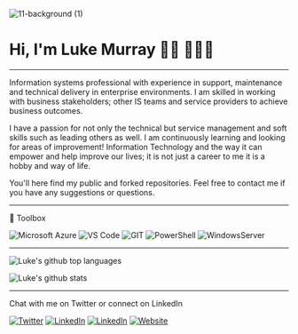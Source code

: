 ![11-background (1)](https://media-exp1.licdn.com/dms/image/C5616AQH7QjpnLzAwLw/profile-displaybackgroundimage-shrink_350_1400/0/1616572307302?e=1646265600&v=beta&t=58uifxXTh9FvM2JQg6R-dCIpGRk9BR1wLMK4eszm6qo)

# Hi, I'm Luke Murray 👋🏽 👨🏽‍💻

---

Information systems professional with experience in support, maintenance and technical delivery in enterprise environments. I am skilled in working with business stakeholders; other IS teams and service providers to achieve business outcomes. 

I have a passion for not only the technical but service management and soft skills such as leading others as well. I am continuously learning and looking for areas of improvement! Information Technology and the way it can empower and help improve our lives; it is not just a career to me it is a hobby and way of life.

You'll here find my public and forked repositories. Feel free to contact me if you have any suggestions or questions.

---

🧰 Toolbox
<!--Toolbox icons -->
![Microsoft Azure](https://img.shields.io/badge/microsoft-azure.svg?style=for-the-badge&logo=microsoft-azure&color=1572B6)
![VS Code](https://img.shields.io/badge/VS%20Code-007ACC.svg?&style=for-the-badge&logo=visual-studio-code&logoColor=white)
![GIT](https://img.shields.io/badge/git-%3776AB.svg?style=for-the-badge&logo=git&logoColor=white&color=F05032)
![PowerShell](https://img.shields.io/badge/microsoft-powershell.svg?style=for-the-badge&logo=powershell&color=FFFFFF)
![WindowsServer](https://img.shields.io/badge/microsoft-windows.svg?style=for-the-badge&logo=windows&color=000000)

---

![Luke's github top languages](https://github-readme-stats.vercel.app/api/top-langs/?username=lukemurraynz&show_icons=true)

![Luke's github stats](https://github-readme-stats.vercel.app/api?username=lukemurraynz&show_icons=true&count_private=true)

---

Chat with me on Twitter or connect on LinkedIn
<p align="left">
	<a href="https://twitter.com/lukemurraynz"><img src="https://img.shields.io/twitter/follow/lukemurraynz?label=Twitter&style=social" alt="Twitter"></a>
	<a href="https://www.linkedin.com/in/ljmurray/"><img src="https://img.shields.io/badge/LinkedIn--_.svg?style=social&logo=linkedin" alt="LinkedIn"></a>
	<a href="https://www.linkedin.com/in/ljmurray/"><img src="https://img.shields.io/badge/LinkedIn--_.svg?style=social&logo=linkedin" alt="LinkedIn"></a>
	<a href="https://luke.geek.nz"><img alt="Website" src="https://img.shields.io/website?down_color=lightgrey&down_message=offline&up_color=blue&up_message=online&url=https%3A%2F%2Fluke.geek.nz%2F"></a>
	</p>
<!--
**LucioMSP/LucioMSP** is a ✨ _special_ ✨ repository because its `README.md` (this file) appears on your GitHub profile.

Here are some ideas to get you started:

- 🔭 I’m currently working on ...
- 🌱 I’m currently learning ...
- 👯 I’m looking to collaborate on ...
- 🤔 I’m looking for help with ...
- 💬 Ask me about ...
- 📫 How to reach me: ...
- 😄 Pronouns: ...
- ⚡ Fun fact: ...
-->
